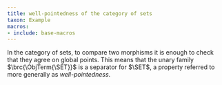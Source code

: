 ```yaml
---
title: well-pointedness of the category of sets
taxon: Example
macros:
- include: base-macros
---
```


In the category of sets, to compare two morphisms it is enough to check
that they agree on global points. This means that the unary family
$\brc{\ObjTerm{\SET}}$ is a separator for $\SET$, a property referred to more generally as *well-pointedness*.
